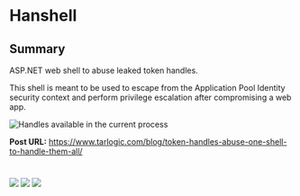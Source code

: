 # Hanshell

## Summary

ASP.NET web shell to abuse leaked token handles. 

This shell is meant to be used to escape from the Application Pool Identity security context and perform privilege escalation after compromising a web app.

![Handles available in the current process](/images/shell.png "Handles available in the current process")

__Post URL:__ https://www.tarlogic.com/blog/token-handles-abuse-one-shell-to-handle-them-all/ <br>

#

[![](https://img.shields.io/badge/www-blackarrow.net-E5A505?style=flat-square)](https://www.blackarrow.net) [![](https://img.shields.io/badge/twitter-@BlackArrowSec-00aced?style=flat-square&logo=twitter&logoColor=white)](https://twitter.com/BlackArrowSec) [![](https://img.shields.io/badge/linkedin-@BlackArrowSec-0084b4?style=flat-square&logo=linkedin&logoColor=white)](https://www.linkedin.com/company/blackarrowsec/)